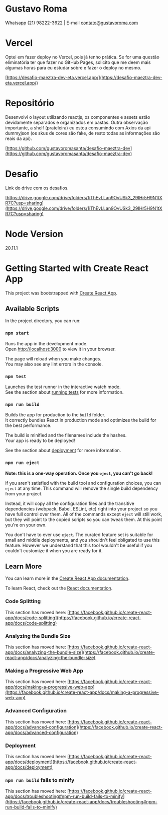# Gustavo Roma

Whatsapp (21) 98222-3622 | E-mail contato@gustavoroma.com

# Vercel

Optei em fazer deploy no Vercel, pois já tenho prática. Se for uma questão eliminatória ter que fazer no GitHub Pages, solicito que me deem mais algumas horas para eu estudar sobre e fazer o deploy no mesmo.

[https://desafio-maeztra-dev-eta.vercel.app/](https://desafio-maeztra-dev-eta.vercel.app/)

# Repositório

Desenvolvi o layout utilizando reactjs, os componentes e assets estão devidamente separados e organizados em pastas. 
Outra observação importante, a shelf (prateleira) eu estou consumindo com Axios da api dummyjson (os skus de cores são fake, de resto todas as informações são reais da api).

[https://github.com/gustavoromasanta/desafio-maeztra-dev](https://github.com/gustavoromasanta/desafio-maeztra-dev)

# Desafio

Link do drive com os desafios.

[https://drive.google.com/drive/folders/1iThEvLLan9OvUSk3_29IHr5H9N1tXR7C?usp=sharing](https://drive.google.com/drive/folders/1iThEvLLan9OvUSk3_29IHr5H9N1tXR7C?usp=sharing)

# Node Version

20.11.1

# Getting Started with Create React App

This project was bootstrapped with [Create React App](https://github.com/facebook/create-react-app).

## Available Scripts

In the project directory, you can run:

### `npm start`

Runs the app in the development mode.\
Open [http://localhost:3000](http://localhost:3000) to view it in your browser.

The page will reload when you make changes.\
You may also see any lint errors in the console.

### `npm test`

Launches the test runner in the interactive watch mode.\
See the section about [running tests](https://facebook.github.io/create-react-app/docs/running-tests) for more information.

### `npm run build`

Builds the app for production to the `build` folder.\
It correctly bundles React in production mode and optimizes the build for the best performance.

The build is minified and the filenames include the hashes.\
Your app is ready to be deployed!

See the section about [deployment](https://facebook.github.io/create-react-app/docs/deployment) for more information.

### `npm run eject`

**Note: this is a one-way operation. Once you `eject`, you can't go back!**

If you aren't satisfied with the build tool and configuration choices, you can `eject` at any time. This command will remove the single build dependency from your project.

Instead, it will copy all the configuration files and the transitive dependencies (webpack, Babel, ESLint, etc) right into your project so you have full control over them. All of the commands except `eject` will still work, but they will point to the copied scripts so you can tweak them. At this point you're on your own.

You don't have to ever use `eject`. The curated feature set is suitable for small and middle deployments, and you shouldn't feel obligated to use this feature. However we understand that this tool wouldn't be useful if you couldn't customize it when you are ready for it.

## Learn More

You can learn more in the [Create React App documentation](https://facebook.github.io/create-react-app/docs/getting-started).

To learn React, check out the [React documentation](https://reactjs.org/).

### Code Splitting

This section has moved here: [https://facebook.github.io/create-react-app/docs/code-splitting](https://facebook.github.io/create-react-app/docs/code-splitting)

### Analyzing the Bundle Size

This section has moved here: [https://facebook.github.io/create-react-app/docs/analyzing-the-bundle-size](https://facebook.github.io/create-react-app/docs/analyzing-the-bundle-size)

### Making a Progressive Web App

This section has moved here: [https://facebook.github.io/create-react-app/docs/making-a-progressive-web-app](https://facebook.github.io/create-react-app/docs/making-a-progressive-web-app)

### Advanced Configuration

This section has moved here: [https://facebook.github.io/create-react-app/docs/advanced-configuration](https://facebook.github.io/create-react-app/docs/advanced-configuration)

### Deployment

This section has moved here: [https://facebook.github.io/create-react-app/docs/deployment](https://facebook.github.io/create-react-app/docs/deployment)

### `npm run build` fails to minify

This section has moved here: [https://facebook.github.io/create-react-app/docs/troubleshooting#npm-run-build-fails-to-minify](https://facebook.github.io/create-react-app/docs/troubleshooting#npm-run-build-fails-to-minify)
